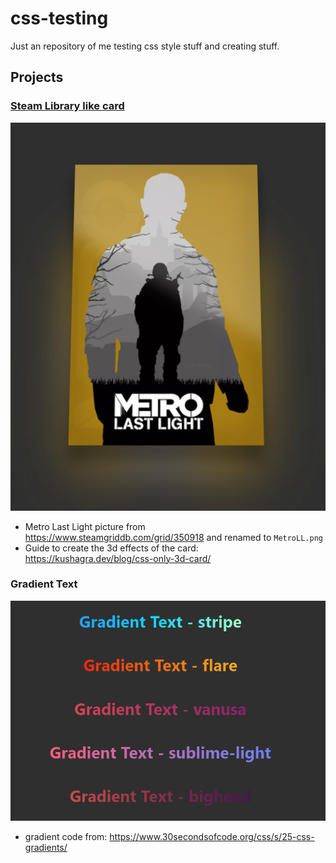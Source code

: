 # css-testing

Just an repository of me testing css style stuff and creating stuff.

## Projects

### [Steam Library like card](/steam-library-card/)

![image](img/steam-library-card.png)

- Metro Last Light picture from https://www.steamgriddb.com/grid/350918 and renamed to `MetroLL.png`
- Guide to create the 3d effects of the card: https://kushagra.dev/blog/css-only-3d-card/

### Gradient Text

![image](img/gradient-text.PNG)

- gradient code from: https://www.30secondsofcode.org/css/s/25-css-gradients/
